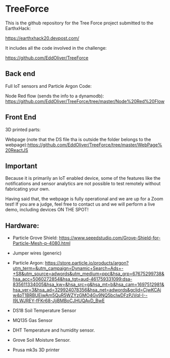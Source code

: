 # TreeForce

This is the github repository for the Tree Force project submitted to the EarthxHack:

https://earthxhack20.devpost.com/

It includes all the code involved in the challenge:

https://github.com/EddOliver/TreeForce

## Back end

Full IoT sensors and Particle Argon Code:

Node Red flow (sends the info to a dynamodb): https://github.com/EddOliver/TreeForce/tree/master/Node%20Red%20Flow


## Front End

3D printed parts:

Webpage (note that the DS file tha is outside the folder belongs to the webpage):https://github.com/EddOliver/TreeForce/tree/master/WebPage%20ReactJS

## Important 

Because it is primarily an IoT enabled device, some of the features like the notifications and sensor analytics are not possible to test remotely without fabricating your own.

Having said that, the webpage is fully operational and we are up for a Zoom test! If you are a judge, feel free to contact us and we will perform a live demo, including devices ON THE SPOT!


## Hardware:

- Particle Grove Shield: https://www.seeedstudio.com/Grove-Shield-for-Particle-Mesh-p-4080.html
- Jumper wires (generic)
- Particle Argon: https://store.particle.io/products/argon?utm_term=&utm_campaign=Dynamic+Search+Ads+-+S8&utm_source=adwords&utm_medium=ppc&hsa_grp=67675299738&hsa_acc=5060272854&hsa_tgt=aud-461759331099:dsa-835611334005&hsa_kw=&hsa_src=g&hsa_mt=b&hsa_cam=1697512981&hsa_ver=3&hsa_ad=329924078356&hsa_net=adwords&gclid=CjwKCAjw4pT1BRBUEiwAm5QuR5WZYzGMO4Gv9NQ5bcIwDFzPJVqI-I--I9LWJREY-fFKr68-JjjBMBoCJHUQAvD_BwE
- DS18 Soil Temperature Sensor
- MQ135 Gas Sensor
- DHT Temperature and humidity sensor.
- Grove Soil Moisture Sensor.

- Prusa mk3s 3D printer



